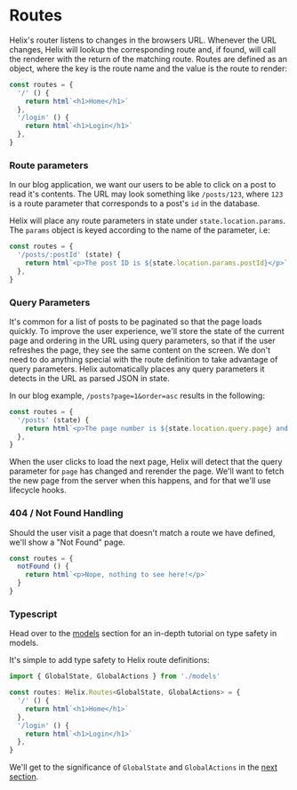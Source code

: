 # Routes

Helix's router listens to changes in the browsers URL. Whenever the URL changes, Helix will lookup the corresponding route and, if found, will call the renderer with the return of the matching route. Routes are defined as an object, where the key is the route name and the value is the route to render:

```javascript
const routes = {
  '/' () {
    return html`<h1>Home</h1>`
  },
  '/login' () {
    return html`<h1>Login</h1>`
  },
}
```

### Route parameters

In our blog application, we want our users to be able to click on a post to read it's contents. The URL may look something like `/posts/123`, where `123` is a route parameter that corresponds to a post's `id` in the database.

Helix will place any route parameters in state under `state.location.params`. The `params` object is keyed according to the name of the parameter, i.e:

```javascript
const routes = {
  '/posts/:postId' (state) {
    return html`<p>The post ID is ${state.location.params.postId}</p>`
  },
}
```

### Query Parameters

It's common for a list of posts to be paginated so that the page loads quickly. To improve the user experience, we'll store the state of the current page and ordering in the URL using query parameters, so that if the user refreshes the page, they see the same content on the screen. We don't need to do anything special with the route definition to take advantage of query parameters. Helix automatically places any query parameters it detects in the URL as parsed JSON in state.

In our blog example, `/posts?page=1&order=asc` results in the following:

```javascript
const routes = {
  '/posts' (state) {
    return html`<p>The page number is ${state.location.query.page} and the order is ${state.location.query.order}</p>`
  },
}
```

When the user clicks to load the next page, Helix will detect that the query parameter for `page` has changed and rerender the page. We'll want to fetch the new page from the server when this happens, and for that we'll use lifecycle hooks.

### 404 / Not Found Handling

Should the user visit a page that doesn't match a route we have defined, we'll show a "Not Found" page. 

```javascript
const routes = {
  notFound () {
    return html`<p>Nope, nothing to see here!</p>`
  }
}
```

### Typescript

Head over to the [models](../Models) section for an in-depth tutorial on type safety in models.

It's simple to add type safety to Helix route definitions:

```typescript
import { GlobalState, GlobalActions } from './models'

const routes: Helix.Routes<GlobalState, GlobalActions> = {
  '/' () {
    return html`<h1>Home</h1>`
  },
  '/login' () {
    return html`<h1>Login</h1>`
  },
}
```

We'll get to the significance of `GlobalState` and `GlobalActions` in the [next section](./State-And-Actions).
